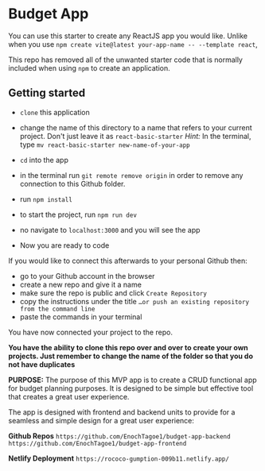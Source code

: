 # Budget App

You can use this starter to create any ReactJS app you would like.
Unlike when you use `npm create vite@latest your-app-name -- --template react`,

This repo has removed all of the unwanted starter code that is normally included when using `npm` to create an application.

## Getting started

- `clone` this application
- change the name of this directory to a name that refers to your current project. Don't just leave it as `react-basic-starter`
  _Hint:_ In the terminal, type `mv react-basic-starter new-name-of-your-app`
- `cd` into the app
- in the terminal run `git remote remove origin` in order to remove any connection to this Github folder.

- run `npm install`
- to start the project, run `npm run dev`
- no navigate to `localhost:3000` and you will see the app
- Now you are ready to code

If you would like to connect this afterwards to your personal Github then:

- go to your Github account in the browser
- create a new repo and give it a name
- make sure the repo is public and click `Create Repository`
- copy the instructions under the title `…or push an existing repository from the command line`
- paste the commands in your terminal

You have now connected your project to the repo.

**You have the ability to clone this repo over and over to create your own projects. Just remember to change the name of the folder so that you do not have duplicates**


**PURPOSE:**
The purpose of this MVP app is to create a CRUD functional app for budget planning purposes. It is designed to be simple but effective tool that creates a great user experience.

The app is designed with frontend and backend units to provide for a seamless and simple design for a great user experience:

**Github Repos**
`https://github.com/EnochTagoe1/budget-app-backend`
`https://github.com/EnochTagoe1/budget-app-frontend`

**Netlify Deployment**
`https://rococo-gumption-009b11.netlify.app/`
